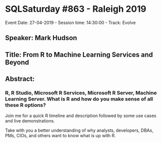 # SQLSaturday #863 - Raleigh 2019
Event Date: 27-04-2019 - Session time: 14:30:00 - Track: Evolve
## Speaker: Mark Hudson
## Title: From R to Machine Learning Services and Beyond
## Abstract:
### R, R Studio, Microsoft R Services, Microsoft R Server, Machine Learning Server. What is R and how do you make sense of all these R options?

Join me for a quick R timeline and description followed by some use cases and live demonstrations.

Take with you a better understanding of why analysts, developers, DBAs, PMs, CIOs, and others want to know what is up with R.
